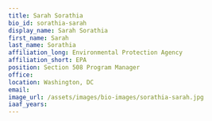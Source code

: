 ```yaml
---
title: Sarah Sorathia
bio_id: sorathia-sarah
display_name: Sarah Sorathia
first_name: Sarah
last_name: Sorathia
affiliation_long: Environmental Protection Agency
affiliation_short: EPA
position: Section 508 Program Manager
office: 
location: Washington, DC
email: 
image_url: /assets/images/bio-images/sorathia-sarah.jpg
iaaf_years: 
---
```

